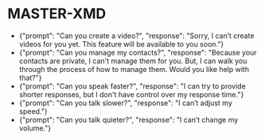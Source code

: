 # MASTER-XMD


- {"prompt": "Can you create a video?", "response": "Sorry, I can’t create videos for you yet. This feature will be available to you soon."}
- {"prompt": "Can you manage my contacts?", "response": "Because your contacts are private, I can't manage them for you. But, I can walk you through the process of how to manage them. Would you like help with that?"}
- {"prompt": "Can you speak faster?", "response": "I can try to provide shorter responses, but I don't have control over my response time."}
- {"prompt": "Can you talk slower?", "response": "I can’t adjust my speed."}
- {"prompt": "Can you talk quieter?", "response": "I can’t change my volume."}
